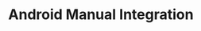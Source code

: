 ---
title: Android Manual Integration
menu_title: Manual
position: 2.2
parameters:
  - name: 
    content: 
content_markdown: |-
  [dashboardlink]: https://app.inapptics.com/dashboard
  [sdkdownloadlink]: https://todo/Inapptics.zip

  ##### Step 1:
  Download the **Inapptics SDK** [here][sdkdownloadlink].

  ---
  
  ##### Step 2:
  Add downloaded `aar` file to `{Project}/{AppModule}/libs` folder.
  
  ---
  
  ##### Step 3:
  Check if you have line `implementation fileTree(dir: 'libs', include: ['*.jar', '*.aar'])` in your `build.gradle`, so gradle will scan `libs` folder and include all `jar` and `aar` files from there.

  ##### Step 4:
  Click `Sync Project with Gradle Files` and rebuild your project, so Android Studio will see new library.

  ![Sync Project with Gradle Files](images/sync_project_with_gradle_files.png)

  ---

  ##### Step 5:
  Finally, initialize Inapptics in `onCreate` method of your entry Activities:

  ---
  ``` java
  import android.app.Activity;
  import android.os.Bundle;

  import com.inapptics.sdk.Inapptics;

  public class MyMainActivity extends Activity {

    @Override
    protected void onCreate(Bundle savedInstanceState) {

      Inapptics.letsGo("YOUR_APP_TOKEN", this);

      super.onCreate(savedInstanceState);
      setContentView(R.layout.activity_main);
    }
  }
  ```
  {: .code-group-start title="Java" }

  ``` kotlin
  import android.app.Activity
  import android.os.Bundle

  import com.inapptics.sdk.Inapptics

  class MyMainActivity : Activity() {

      override fun onCreate(savedInstanceState: Bundle?) {

          Inapptics.letsGo("YOUR_APP_TOKEN", this)

          super.onCreate(savedInstanceState)
          setContentView(R.layout.activity_main)
      }
  }
  ```
  {: .code-group title="Kotlin" }

  ---

  Congratulations! **Inapptics** is now integrated into your project target. Perform a session on your app, press the home button and the data will appear on your [Dashboard][dashboardlink]{:target="_blank"} within less than a minute.
  {: .success }
---